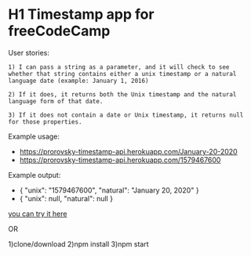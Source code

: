 # H1 Timestamp app for freeCodeCamp

User stories:

    1) I can pass a string as a parameter, and it will check to see whether that string contains either a unix timestamp or a natural language date (example: January 1, 2016)

    2) If it does, it returns both the Unix timestamp and the natural language form of that date.

    3) If it does not contain a date or Unix timestamp, it returns null for those properties.

Example usage:
* https://prorovsky-timestamp-api.herokuapp.com/January-20-2020
* https://prorovsky-timestamp-api.herokuapp.com/1579467600

Example output:
* { "unix": "1579467600", "natural": "January 20, 2020" }
* { "unix": null, "natural": null }

[you can try it here](https://prorovsky-timestamp-api.herokuapp.com)

OR 

1)clone/download
2)npm install
3)npm start